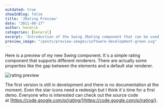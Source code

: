 ```yaml
---
outdated: true
showInBlog: false
title: 'JRating Preview'
date: "2011-08-17"
author: hendrik
categories: [General]
excerpt: 'Introduction of the Swing JRating component that can be used to visualize ratings.'
preview_image: "/posts/preview-images/software-development-green.svg"
---
```

Here is a preview of my new Swing component. It´s a simple rating component that supports different renderers. There are actually some properties like the gap between the elements and a default star renderer.

![rating preview](/posts/guigarage-legacy/rating-preview.png)

The first version is still in development and there is no documentation at the moment. Even the star icons need a redesign but I think it´s time for a first demo. Everyone who is interested can check out the source code at [https://code.google.com/p/jrating/](https://code.google.com/p/jrating/).
